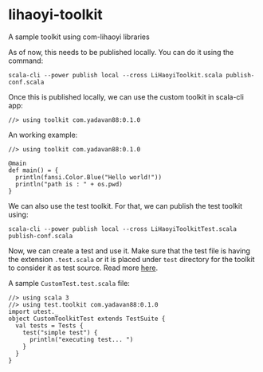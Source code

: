 # lihaoyi-toolkit
A sample toolkit using com-lihaoyi libraries


As of now, this needs to be published locally. You can do it using the command:
```
scala-cli --power publish local --cross LiHaoyiToolkit.scala publish-conf.scala
```

Once this is published locally, we can use the custom toolkit in scala-cli app:
```
//> using toolkit com.yadavan88:0.1.0
```

An working example:
```
//> using toolkit com.yadavan88:0.1.0

@main
def main() = {
  println(fansi.Color.Blue("Hello world!"))
  println("path is : " + os.pwd)
}

```

We can also use the test toolkit. For that, we can publish the test toolkit using:
```
scala-cli --power publish local --cross LiHaoyiToolkitTest.scala publish-conf.scala
```

Now, we can create a test and use it. 
Make sure that the test file is having the extension `.test.scala` or it is placed under `test` directory for the toolkit to consider it as test source. Read more [here](https://scala-cli.virtuslab.org/docs/commands/test/#test-sources).

A sample `CustomTest.test.scala` file:
```
//> using scala 3
//> using test.toolkit com.yadavan88:0.1.0
import utest._
object CustomToolkitTest extends TestSuite {
  val tests = Tests {
    test("simple test") {
      println("executing test... ")
    }
  }
}
```
